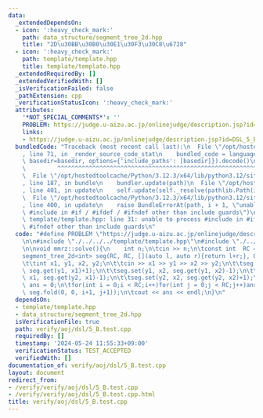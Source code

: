 ```yaml
---
data:
  _extendedDependsOn:
  - icon: ':heavy_check_mark:'
    path: data_structure/segment_tree_2d.hpp
    title: "2D\u30BB\u30B0\u30E1\u30F3\u30C8\u6728"
  - icon: ':heavy_check_mark:'
    path: template/template.hpp
    title: template/template.hpp
  _extendedRequiredBy: []
  _extendedVerifiedWith: []
  _isVerificationFailed: false
  _pathExtension: cpp
  _verificationStatusIcon: ':heavy_check_mark:'
  attributes:
    '*NOT_SPECIAL_COMMENTS*': ''
    PROBLEM: https://judge.u-aizu.ac.jp/onlinejudge/description.jsp?id=DSL_5_B
    links:
    - https://judge.u-aizu.ac.jp/onlinejudge/description.jsp?id=DSL_5_B
  bundledCode: "Traceback (most recent call last):\n  File \"/opt/hostedtoolcache/Python/3.12.3/x64/lib/python3.12/site-packages/onlinejudge_verify/documentation/build.py\"\
    , line 71, in _render_source_code_stat\n    bundled_code = language.bundle(stat.path,\
    \ basedir=basedir, options={'include_paths': [basedir]}).decode()\n          \
    \         ^^^^^^^^^^^^^^^^^^^^^^^^^^^^^^^^^^^^^^^^^^^^^^^^^^^^^^^^^^^^^^^^^^^^^^^^^^^^^^^^^\n\
    \  File \"/opt/hostedtoolcache/Python/3.12.3/x64/lib/python3.12/site-packages/onlinejudge_verify/languages/cplusplus.py\"\
    , line 187, in bundle\n    bundler.update(path)\n  File \"/opt/hostedtoolcache/Python/3.12.3/x64/lib/python3.12/site-packages/onlinejudge_verify/languages/cplusplus_bundle.py\"\
    , line 401, in update\n    self.update(self._resolve(pathlib.Path(included), included_from=path))\n\
    \  File \"/opt/hostedtoolcache/Python/3.12.3/x64/lib/python3.12/site-packages/onlinejudge_verify/languages/cplusplus_bundle.py\"\
    , line 400, in update\n    raise BundleErrorAt(path, i + 1, \"unable to process\
    \ #include in #if / #ifdef / #ifndef other than include guards\")\nonlinejudge_verify.languages.cplusplus_bundle.BundleErrorAt:\
    \ template/template.hpp: line 31: unable to process #include in #if / #ifdef /\
    \ #ifndef other than include guards\n"
  code: "#define PROBLEM \"https://judge.u-aizu.ac.jp/onlinejudge/description.jsp?id=DSL_5_B\"\
    \n\n#include \"./../../../template/template.hpp\"\n#include \"./../../../data_structure/segment_tree_2d.hpp\"\
    \n\nvoid mmrz::solve(){\n    int n;\n\tcin >> n;\n\tconst int  RC = 1050;\n\t\
    segment_tree_2d<int> seg(RC, RC, [](auto l, auto r){return l+r;}, 0);\n\twhile(n--){\n\
    \t\tint x1, y1, x2, y2;\n\t\tcin >> x1 >> y1 >> x2 >> y2;\n\t\tseg.set(y1, x1,\
    \ seg.get(y1, x1)+1);\n\t\tseg.set(y1, x2, seg.get(y1, x2)-1);\n\t\tseg.set(y2,\
    \ x1, seg.get(y2, x1)-1);\n\t\tseg.set(y2, x2, seg.get(y2, x2)+1);\n\t}\n\tint\
    \ ans = 0;\n\tfor(int i = 0;i < RC;i++)for(int j = 0;j < RC;j++)ans = max(ans,\
    \ seg.fold(0, 0, i+1, j+1));\n\tcout << ans << endl;\n}\n"
  dependsOn:
  - template/template.hpp
  - data_structure/segment_tree_2d.hpp
  isVerificationFile: true
  path: verify/aoj/dsl/5_B.test.cpp
  requiredBy: []
  timestamp: '2024-05-24 11:55:33+09:00'
  verificationStatus: TEST_ACCEPTED
  verifiedWith: []
documentation_of: verify/aoj/dsl/5_B.test.cpp
layout: document
redirect_from:
- /verify/verify/aoj/dsl/5_B.test.cpp
- /verify/verify/aoj/dsl/5_B.test.cpp.html
title: verify/aoj/dsl/5_B.test.cpp
---
```

